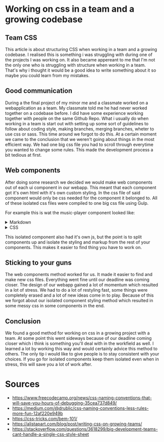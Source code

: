 # Working on css in a team and a growing codebase

## Team CSS

This article is about structuring CSS when working in a team and a growing codebase. I realised this is something i was struggling with during one of the projects I was working on. It also became appereant to me that I'm not the only one who is struggling with structure when working in a team. That's why i thought it would be a good idea to write something about it so maybe you could learn from my mistakes.


## Good communication

During a the final project of my minor me and a classmate worked on a webapplication as a team.
My classmate told me he had never worked together on a codebase before. I did have some experience working together with people on the same Github Repo. What i usually do when working in a team is start out with setting up some sort of guidelines to follow about coding style, making branches, merging branches, wheter to use css or sass. This time around we forgot to do this. At a certain moment we came to the conclusion that we weren't going about things in the most efficient way. We had one big css file you had to scroll through everytime you wanted to change some rules. This made the development process a bit tedious at first. 

## Web components

After doing some research we decided we would make web components out of each ui component in our webapp. This meant that each component got it's own html with it's own custom styling. In the css file of said component would only be css needed for the component it belonged to. All of these isolated css files were compiled to one big css file using Gulp.

For example this is wat the music-player component looked like:

<details><summary>Markdown</summary>
<p>

```html
<section class ='controls'>

    <div class="player-info">
    <img class="album-art" src="" width="64px" height="64px" alt="">
    <div class="nowPlaying">
        <p></p>
        <strong></strong>
    </div>
    </div>

    <div class="container">

    <div class="buttons">
        <button class="previousButton"><span class="material-icons">skip_previous</span></button>
        <button class="pauseButton"><span class="material-icons">play_arrow</span></button>
        <button class="nextButton"><span class="material-icons">skip_next</span></button>
    </div>
    
    <input class="progress"type="range" value="0" step="1" name="" id="">

    </div>

    <div class="volume-container">
    <span class="material-icons">volume_up</span>
    <input type="range" class="volume" name="volume" value="1" step="0.1" max="1">
    </div>
</section>
```

</p>
</details>

<details><summary>CSS</summary>
<p>

```css
.controls{
    background: var(--secondary-color);
    width: 100%;
    display: flex;
    flex-direction: row;
    justify-content: space-between;
    position: fixed;
    bottom: 0;
    padding: .5rem;
    color: white;
    align-items: center;
}

.progress{
      width: 100%;
}

.container{
      width: 30%;
      display: flex;
      flex-direction: column;
      align-items: center;
}

.player-info{
    display: flex;
    align-items: center;
    width: 12em;
}

.buttons button{
    padding: 0.5rem;
    border-radius: 50%;
    border-style: none;
}

.buttons button span{
    color: black;
}

.nowPlaying{
    margin-left: .5rem;
    display: flex;
    flex-direction: column;
    height: 4rem;
    justify-content: space-evenly;
}

.nowPlaying p:first-of-type{
    white-space: nowrap;
}
```

</p>
</details>

This isolated component also had it's own js, but the point is to split components up and isolate the styling and markup from the rest of your components. This makes it easier to find thing you have to work on.

## Sticking to your guns

The web components method worked for us. It made it easier to find and make new css files. Everything went fine until our deadline was coming closer. The design of our webapp gained a lot of momentum which resulted in a lot of stress. We had to do a lot of restyling fast, some things were completely erased and a lot of new ideas come in to play. Because of this we forgot about our isolated component styling method which resulted in some messy css in some components in the end. 

## Conclusion

We found a good method for working on css in a growing project with a team. At some point this went sideways because of our deadline coming closer which i think is something you'll deal with in the workfield as well. I learned a lot by working this way and would certainly advice this method to others. The only tip i would like to give people is to stay consistent with your choices. If you go for isolated components keep them isolated even when in stress, this will save you a lot of work after.


# Sources

* https://www.freecodecamp.org/news/css-naming-conventions-that-will-save-you-hours-of-debugging-35cea737d849/
* https://medium.com/@drublic/css-naming-conventions-less-rules-more-fun-12af220e949b
* https://css-tricks.com/bem-101/
* https://alistapart.com/blog/post/writing-css-on-growing-teams/
* https://stackoverflow.com/questions/3618299/big-development-teams-cant-handle-a-single-css-style-sheet